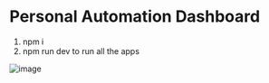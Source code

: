 # Personal Automation Dashboard

1) npm i
2) npm run dev to run all the apps

![image](https://github.com/user-attachments/assets/38049698-c8d5-4b7f-bbb1-6d97cad44e2a)


